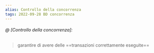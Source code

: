 ```yaml
---
alias: Controllo della concorrenza
tags: 2022-09-28 BD concorrenza
---
```


###### @ [Controllo della concorrenza]:
> garantire di avere delle ==transazioni correttamente eseguite==
<!--ID: 1670236971128-->
